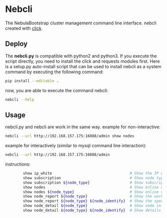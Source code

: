 # Nebcli
The NebulaBootstrap cluster management command line interface. nebcli created with [click](https://github.com/pallets/click).

## Deploy
The __nebcli.py__ is compatible with python2 and python3. If you execute the script directly, you need to install the click and requests modules first.
Here is a setup.py auto-install script that can be used to install nebcli as a system command by executing the following command:

```bash
pip install --editable .

```

now, you are able to execute the command nebcli:

```bash
nebcli --help
```

## Usage
nebcli.py and nebcli are work in the same way.
example for non-interactive:

```bash
nebcli --url http://192.168.157.175:16088/admin show nodes
```

example for interactively (similar to mysql command line interaction):
```bash
nebcli --url http://192.168.157.175:16088/admin
```

instructions:
```bash
        show ip_white                                   # Show the IP whitelist of the cluster.
        show subscription                               # Show node type subscription information.
        show subscription ${node_type}                  # Show subscription information for a specified node type.
        show nodes                                      # Show online node information.
        show nodes ${node_type}                         # Show online node information of the specified node type.
        show node_report ${node_type}                   # Show the working status of nodes of the specified type (load, amount of data sent and received, etc.)
        show node_report ${node_type} ${node_identify}  # Show the specified node type to specify the node working status.
        show node_detail ${node_type}                   # Show node information details (IP address, number of worker processes, etc.) of the specified type.
        show node_detail ${node_type} ${node_identify}  # Show details of the specified node of the specified type.
```


